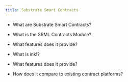 ```yaml
---
title: Substrate Smart Contracts
---
```


* What are Substrate Smart Contracts?

* What is the SRML Contracts Module?

* What features does it provide?

* What is ink!?

* What features does it provide?

* How does it compare to existing contract platforms?
